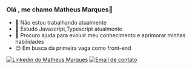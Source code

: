 ### Olá , me chamo Matheus Marques👋

- 🔭 Não estou trabalhando atualmente
- 🌱 Estudo Javascript,Typescript atualmente
- 🤔 Procuro ajuda para evoluir meu conhecimento e aprimorar minhas habilidades
- 😊 Em busca da primeira vaga como front-end

<div>
  <a href="https://www.linkedin.com/in/matheus-marques-b5bb17205/"> <img src="https://img.shields.io/badge/LinkedIn-0077B5?style=for-the-badge&logo=linkedin&logoColor=white" alt="Linkedin do Matheus Marques"></a>
 <a href="mailto:https:matheus.marques01@gmail.com"><img src="https://img.shields.io/badge/Gmail-D14836?style=for-the-badge&logo=gmail&logoColor=white" alt="Email de contato"></a>
 </div>
